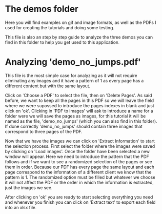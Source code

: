 # The demos folder
Here you will find examples on gif and image formats, as well as the PDFs I used for creating the tutorials and doing some testing. 

This file is also an step by step guide to analyze the three demos you can find in this folder to help you get used to this application.

# Analyzing 'demo_no_jumps.pdf'
This file is the most simple case for analyzing as it will not require eliminating any images and it have a pattern of 1 as every page has a different content but with the same layout.

Click on 'Choose a PDF' to select the file, then on 'Delete Pages'. As said before, we want to keep all the pages in this PDF so we will leave the field where we were supossed to introduce the pages indexes in blank and just click on 'ok'. Clicking in 'PDF to images' will ask to introduce a name for a folder were we will save the pages as images, for this tutorial it will be named as the file, 'demo_no_jumps' (which you can also find in this folder). If done correctly 'demo_no_jumps' should contain three images that correspond to three pages of the PDF. 

Now that we have the images we can click on 'Extract Information' to start the selection process. First select the folder where the images were saved by clicking on 'Load images'. Once the folder have been selected a new window will appear. Here we need to introduce the pattern that the PDF follows and if we want to see a randomized selection of the pages or see them in order. Because our PDF has every page the same layout and each page correspond to the information of a different client we know that the pattern is 1. The randomized option must be filled but whatever we choose it will not affect the PDF or the order in which the information is extracted, just the images we see.

After clicking on 'ok' you are ready to start selecting everything you need and whenever you finish you can click on 'Extract text' to export each field into an xlsx file.
